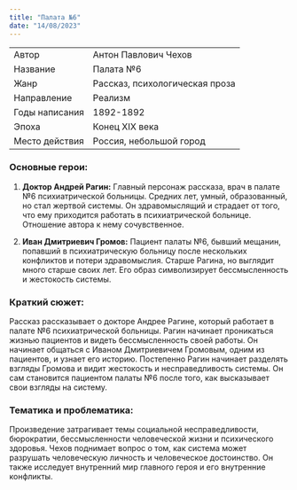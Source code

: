 ```yaml
---
title: "Палата №6"
date: "14/08/2023"
---
```


|                |                                |
| -------------- | ------------------------------ |
| Автор          | Антон Павлович Чехов           |
| Название       | Палата №6                      |
| Жанр           | Рассказ, психологическая проза |
| Направление    | Реализм                        |
| Годы написания | 1892-1892                      |
| Эпоха          | Конец XIX века                 |
| Место действия | Россия, небольшой город        |

### Основные герои:

1. **Доктор Андрей Рагин:** Главный персонаж рассказа, врач в палате №6 психиатрической больницы. Средних лет, умный, образованный, но стал жертвой системы. Он здравомыслящий и страдает от того, что ему приходится работать в психиатрической больнице. Отношение автора к нему сочувственное.

2. **Иван Дмитриевич Громов:** Пациент палаты №6, бывший мещанин, попавший в психиатрическую больницу после нескольких конфликтов и потери здравомыслия. Старше Рагина, но выглядит много старше своих лет. Его образ символизирует бессмысленность и жестокость системы.

### Краткий сюжет:

Рассказ рассказывает о докторе Андрее Рагине, который работает в палате №6 психиатрической больницы. Рагин начинает проникаться жизнью пациентов и видеть бессмысленность своей работы. Он начинает общаться с Иваном Дмитриевичем Громовым, одним из пациентов, и узнает его историю. Постепенно Рагин начинает разделять взгляды Громова и видит жестокость и несправедливость системы. Он сам становится пациентом палаты №6 после того, как высказывает свои взгляды на систему.

### Тематика и проблематика:

Произведение затрагивает темы социальной несправедливости, бюрократии, бессмысленности человеческой жизни и психического здоровья. Чехов поднимает вопрос о том, как система может разрушать человеческую личность и человеческое достоинство. Он также исследует внутренний мир главного героя и его внутренние конфликты.
